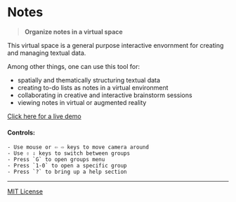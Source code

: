 # Notes

> **Organize notes in a virtual space**

This virtual space is a general purpose interactive envornment for creating and managing textual data.

Among other things, one can use this tool for:
- spatially and thematically structuring textual data
- creating to-do lists as notes in a virtual environment
- collaborating in creative and interactive brainstorm sessions
- viewing notes in virtual or augmented reality

[Click here for a live demo](https://rawgit.com/g1eb/notes/master/)


#### Controls:
```
- Use mouse or ⇦ ⇨ keys to move camera around
- Use ⇧ ⇩ keys to switch between groups
- Press `G` to open groups menu
- Press `1-0` to open a specific group
- Press `?` to bring up a help section
```

----------------------------------------------------------------

[MIT License](https://opensource.org/licenses/mit-license.php)

